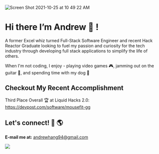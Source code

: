 
![Screen Shot 2021-10-25 at 10 49 22 AM](https://user-images.githubusercontent.com/82345254/138745032-88f9d155-499c-4eb3-af86-47457b99a253.png)



# Hi there I’m Andrew 👋 ! 

A former Excel whiz turned Full-Stack Software Engineer and recent Hack Reactor Graduate looking to fuel my passion and curiosity for the tech industry through developing full stack applications to simplify the life of others.

When I'm not coding, I enjoy - playing video games 🎮, jamming out on the guitar 🎸, and spending time with my dog 🐶

## Checkout My Recent Accomplishment

Third Place Overall 🏆 at Liquid Hacks 2.0: https://devpost.com/software/mousefit-gg

## Let's connect! 📧 🌎

<b>E-mail me at:</b> andrewhang94@gmail.com

<a href="https://www.linkedin.com/in/andrew-hang">
<img src="https://img.shields.io/badge/LinkedIn-0077B5?style=for-the-badge&logo=linkedin&logoColor=white" />
</a>


<!---
DrewHang/DrewHang is a ✨ special ✨ repository because its `README.md` (this file) appears on your GitHub profile.
You can click the Preview link to take a look at your changes.
--->
